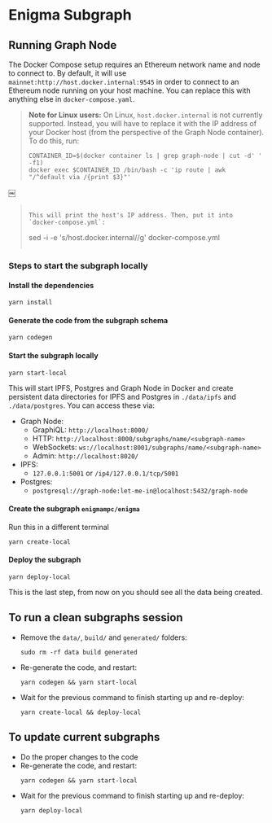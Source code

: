 # Enigma Subgraph

## Running Graph Node

The Docker Compose setup requires an Ethereum network name and node
to connect to. By default, it will use `mainnet:http://host.docker.internal:9545`
in order to connect to an Ethereum node running on your host machine.
You can replace this with anything else in `docker-compose.yaml`.

> **Note for Linux users:** On Linux, `host.docker.internal` is not
> currently supported. Instead, you will have to replace it with the
> IP address of your Docker host (from the perspective of the Graph
> Node container).
> To do this, run:
>
> ```
> CONTAINER_ID=$(docker container ls | grep graph-node | cut -d' ' -f1)
> docker exec $CONTAINER_ID /bin/bash -c 'ip route | awk "/^default via /{print $3}"'
￼
> ```
>
> This will print the host's IP address. Then, put it into `docker-compose.yml`:
>
> ```
> sed -i -e 's/host.docker.internal/<IP ADDRESS>/g' docker-compose.yml
> ```

### Steps to start the subgraph locally
#### Install the dependencies
```
yarn install
```

#### Generate the code from the subgraph schema
```
yarn codegen
```

#### Start the subgraph locally
```
yarn start-local
```

This will start IPFS, Postgres and Graph Node in Docker and create persistent
data directories for IPFS and Postgres in `./data/ipfs` and `./data/postgres`. You
can access these via:

- Graph Node:
  - GraphiQL: `http://localhost:8000/`
  - HTTP: `http://localhost:8000/subgraphs/name/<subgraph-name>`
  - WebSockets: `ws://localhost:8001/subgraphs/name/<subgraph-name>`
  - Admin: `http://localhost:8020/`
- IPFS:
  - `127.0.0.1:5001` or `/ip4/127.0.0.1/tcp/5001`
- Postgres:
  - `postgresql://graph-node:let-me-in@localhost:5432/graph-node`


#### Create the subgraph `enigmampc/enigma`
Run this in a different terminal
```
yarn create-local
```

#### Deploy the subgraph
```
yarn deploy-local
```

This is the last step, from now on you should see all the data being created.

## To run a clean subgraphs session
  - Remove the `data/`, `build/` and `generated/` folders:
    ```
    sudo rm -rf data build generated
    ````
  - Re-generate the code, and restart:
    ```
    yarn codegen && yarn start-local
    ```
  - Wait for the previous command to finish starting up and re-deploy: 
    ```
    yarn create-local && deploy-local
    ```

## To update current subgraphs
  - Do the proper changes to the code
  - Re-generate the code, and restart:
    ```
    yarn codegen && yarn start-local
    ```
  - Wait for the previous command to finish starting up and re-deploy:
    ```
    yarn deploy-local
    ```
